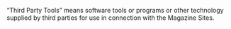 “Third Party Tools” means software tools or programs or other technology supplied by third parties for use in connection with the Magazine Sites.